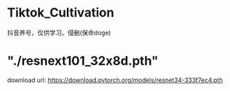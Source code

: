# Tiktok_Cultivation
抖音养号，仅供学习。侵删(保命doge)

# "./resnext101_32x8d.pth"
download url: https://download.pytorch.org/models/resnet34-333f7ec4.pth
